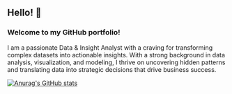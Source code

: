 ## Hello! 👋
### Welcome to my GitHub portfolio!

I am a passionate Data & Insight Analyst with a craving for transforming complex datasets into actionable insights. With a strong background in data analysis, visualization, and modeling, I thrive on uncovering hidden patterns and translating data into strategic decisions that drive business success.

[![Anurag's GitHub stats](https://github-readme-stats.vercel.app/api?username=charithrd)](https://github.com/anuraghazra/github-readme-stats)
